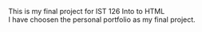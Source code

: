 This is my final project for IST 126 Into to HTML<br>
I have choosen the personal portfolio as my final project.
